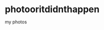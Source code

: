 # photooritdidnthappen
my photos
<!DOCTYPE html>
<html lang="en">
<head>
    <meta charset="UTF-8">
    <meta name="viewport" content="width=device-width, initial-scale=1.0">
    <title>PHOTO OR IT DIDN'T HAPPEN</title>
    <style>
        /* Reset CSS */
        * {
            margin: 0;
            padding: 0;
            box-sizing: border-box;
        }

        body {
            font-family: Arial, sans-serif;
        }

        .container {
            max-width: 1500px;
            margin: 0 auto;
            padding: 0 20px;
        }

        header {
            background-color: #000000;
            padding: 30px 0;
            position: relative;
            z-index: 2;
        }

        header h1 {
            color: #ffffff;
            font-size: 30px;
        }

        nav ul {
            list-style: none;
        }

        nav ul li {
            display: inline;
            margin-right: 40px;
        }

        nav ul li a {
            color: #fff;
            text-decoration: none;
        }

        .hero {
            background-color: rgba(0, 0, 0, 0.5);
            color: #fff;
            padding: 100px 20px; /* Adjusted padding */
            text-align: center;
        }

        .hero h2 {
            font-size: 48px;
            margin-bottom: 40px;
        }

        .hero p {
            font-size: 24px;
            margin-bottom: 50px;
        }

        .gallery {
            position: relative;
            overflow-y: scroll;
            height: 100vh;
        }

        .gallery img {
            display: block;
            width: 100%;
            height: auto;
            margin-bottom: 20px;
        }

        footer {
            background-color: #000000;
            padding: 20px 0;
            color: #fff;
            text-align: center;
            position: relative;
            z-index: 2;
        }
    </style>
</head>
<body>
    <header>
        <div class="container">
            <h1>PHOTO OR IT DIDN'T HAPPEN</h1>
            <nav>
                <ul>
                    <li><a href="#">all</a></li>
                    <li><a href="#">my</a></li>
                    <li><a href="#">photos</a></li>
                    <li><a href="#">live</a></li>
                    <li><a href="#">here</a></li>
                </ul>
            </nav>
        </div>
    </header>

    <div class="gallery">
        <div class="container">
            <img src="https://i.pinimg.com/736x/fe/32/b7/fe32b78235802a796be54e2500dc5cca.jpg" alt="Photo 1">
            <img src="https://i.pinimg.com/736x/e8/9f/34/e89f347f638392e8d849719d0adb7122.jpg" alt="Photo 2">
            <img src="https://i.pinimg.com/736x/ae/b4/dc/aeb4dc0463a7e0549166470df6e2c1c0.jpg" alt="Photo 3">
            <img src="https://i.pinimg.com/736x/c9/79/8c/c9798cc9bd5d5904069fd945ddfe3d69.jpg" alt="Photo 4">
            <img src="https://i.pinimg.com/736x/ab/de/30/abde30fcd7cc8de0c5ee6ad013b32ef5.jpg" alt="Photo 5">
            <img src="https://i.pinimg.com/736x/4b/27/88/4b2788c25b46e30ab11436c23e3b74be.jpg" alt="Photo 6">
            <img src="https://i.pinimg.com/736x/0f/1b/f6/0f1bf60bff025f331db8086cfc6b0501.jpg" alt="Photo 7">
            <img src="https://i.pinimg.com/736x/5a/ac/5d/5aac5d09b7a212f88ba158ed5c579477.jpg" alt="Photo 8">
            <img src="https://i.pinimg.com/736x/9e/5a/55/9e5a55613eb061c98744771855576dfb.jpg" alt="Photo 9">
            <img src="https://i.pinimg.com/736x/f0/df/a9/f0dfa952d4d31980d2aa1a497b4d13ce.jpg" alt="Photo 10">
            <img src="https://i.pinimg.com/736x/6e/66/6d/6e666d805390b631e3249282ec0f21f4.jpg" alt="Photo 11">
            <img src="https://i.pinimg.com/736x/ab/9f/9d/ab9f9d2175f3701c1c4b81e0ac7f2370.jpg" alt="Photo 12">
            <img src="https://i.pinimg.com/736x/48/73/f4/4873f4141196f15bc0cb92293cc2a04f.jpg" alt="Photo 13">
            <img src="https://i.pinimg.com/736x/fc/bc/20/fcbc209ec5899795f4da2dafc57f2428.jpg" alt="Photo 14">
            <!-- Add more images as needed -->
        </div>
    </div>

    <section class="hero">
        <div class="container" style="max-width: 800px;"> <!-- Adjusted max-width -->
            <h2>If you didn't take a photo...</h2>
            <p>Did it really even happen?</p>
        </div>
    </section>

    <footer>
        <div class="container">
            <p>&copy; 2024 PHOTO OR IT DIDN'T HAPPEN</p>
        </div>
    </footer>
</body>
</html>
